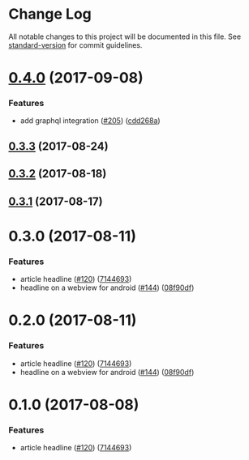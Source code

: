 # Change Log

All notable changes to this project will be documented in this file.
See [standard-version](https://github.com/conventional-changelog/standard-version) for commit guidelines.

<a name="0.4.0"></a>
# [0.4.0](https://github.com/newsuk/times-components/compare/@times-components/article-headline@0.3.3...@times-components/article-headline@0.4.0) (2017-09-08)


### Features

* add graphql integration ([#205](https://github.com/newsuk/times-components/issues/205)) ([cdd268a](https://github.com/newsuk/times-components/commit/cdd268a))




<a name="0.3.3"></a>
## [0.3.3](https://github.com/newsuk/times-components/compare/@times-components/article-headline@0.3.2...@times-components/article-headline@0.3.3) (2017-08-24)




<a name="0.3.2"></a>
## [0.3.2](https://github.com/newsuk/times-components/compare/@times-components/article-headline@0.3.1...@times-components/article-headline@0.3.2) (2017-08-18)




<a name="0.3.1"></a>
## [0.3.1](https://github.com/newsuk/times-components/compare/@times-components/article-headline@0.3.0...@times-components/article-headline@0.3.1) (2017-08-17)




<a name="0.3.0"></a>
# 0.3.0 (2017-08-11)


### Features

* article headline ([#120](https://github.com/newsuk/times-components/issues/120)) ([7144693](https://github.com/newsuk/times-components/commit/7144693))
* headline on a webview for android ([#144](https://github.com/newsuk/times-components/issues/144)) ([08f90df](https://github.com/newsuk/times-components/commit/08f90df))




<a name="0.2.0"></a>
# 0.2.0 (2017-08-11)


### Features

* article headline ([#120](https://github.com/newsuk/times-components/issues/120)) ([7144693](https://github.com/newsuk/times-components/commit/7144693))
* headline on a webview for android ([#144](https://github.com/newsuk/times-components/issues/144)) ([08f90df](https://github.com/newsuk/times-components/commit/08f90df))




<a name="0.1.0"></a>
# 0.1.0 (2017-08-08)


### Features

* article headline ([#120](https://github.com/newsuk/times-components/issues/120)) ([7144693](https://github.com/newsuk/times-components/commit/7144693))
